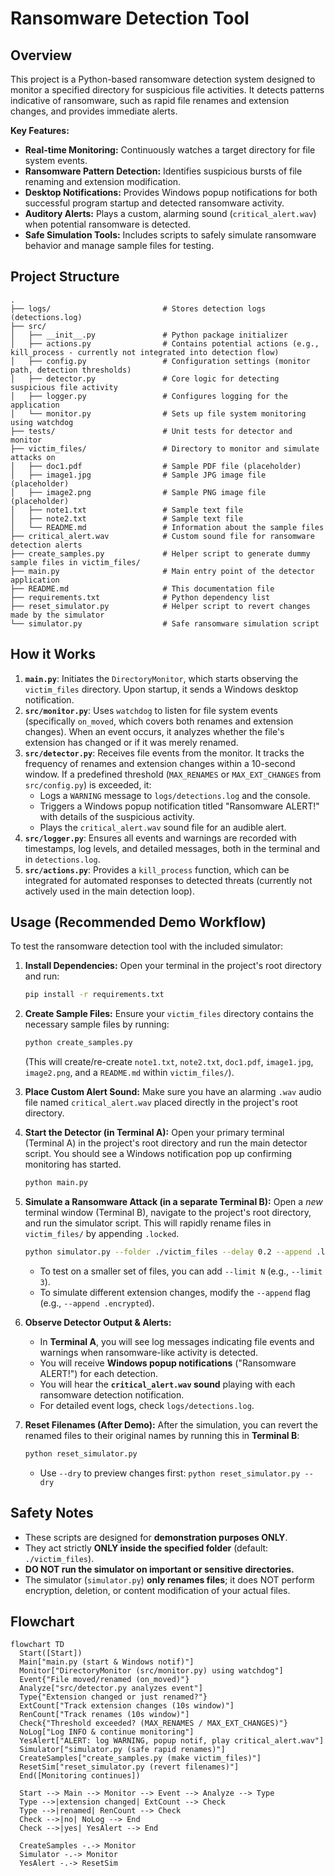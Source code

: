 # Ransomware Detection Tool

## Overview
This project is a Python-based ransomware detection system designed to monitor a specified directory for suspicious file activities. It detects patterns indicative of ransomware, such as rapid file renames and extension changes, and provides immediate alerts.

**Key Features:**
- **Real-time Monitoring:** Continuously watches a target directory for file system events.
- **Ransomware Pattern Detection:** Identifies suspicious bursts of file renaming and extension modification.
- **Desktop Notifications:** Provides Windows popup notifications for both successful program startup and detected ransomware activity.
- **Auditory Alerts:** Plays a custom, alarming sound (`critical_alert.wav`) when potential ransomware is detected.
- **Safe Simulation Tools:** Includes scripts to safely simulate ransomware behavior and manage sample files for testing.

## Project Structure

```
.
├── logs/                         # Stores detection logs (detections.log)
├── src/
│   ├── __init__.py               # Python package initializer
│   ├── actions.py                # Contains potential actions (e.g., kill_process - currently not integrated into detection flow)
│   ├── config.py                 # Configuration settings (monitor path, detection thresholds)
│   ├── detector.py               # Core logic for detecting suspicious file activity
│   ├── logger.py                 # Configures logging for the application
│   └── monitor.py                # Sets up file system monitoring using watchdog
├── tests/                        # Unit tests for detector and monitor
├── victim_files/                 # Directory to monitor and simulate attacks on
│   ├── doc1.pdf                  # Sample PDF file (placeholder)
│   ├── image1.jpg                # Sample JPG image file (placeholder)
│   ├── image2.png                # Sample PNG image file (placeholder)
│   ├── note1.txt                 # Sample text file
│   ├── note2.txt                 # Sample text file
│   └── README.md                 # Information about the sample files
├── critical_alert.wav            # Custom sound file for ransomware detection alerts
├── create_samples.py             # Helper script to generate dummy sample files in victim_files/
├── main.py                       # Main entry point of the detector application
├── README.md                     # This documentation file
├── requirements.txt              # Python dependency list
├── reset_simulator.py            # Helper script to revert changes made by the simulator
└── simulator.py                  # Safe ransomware simulation script
```

## How it Works

1.  **`main.py`**: Initiates the `DirectoryMonitor`, which starts observing the `victim_files` directory. Upon startup, it sends a Windows desktop notification.
2.  **`src/monitor.py`**: Uses `watchdog` to listen for file system events (specifically `on_moved`, which covers both renames and extension changes). When an event occurs, it analyzes whether the file's extension has changed or if it was merely renamed.
3.  **`src/detector.py`**: Receives file events from the monitor. It tracks the frequency of renames and extension changes within a 10-second window. If a predefined threshold (`MAX_RENAMES` or `MAX_EXT_CHANGES` from `src/config.py`) is exceeded, it:
    *   Logs a `WARNING` message to `logs/detections.log` and the console.
    *   Triggers a Windows popup notification titled "Ransomware ALERT!" with details of the suspicious activity.
    *   Plays the `critical_alert.wav` sound file for an audible alert.
4.  **`src/logger.py`**: Ensures all events and warnings are recorded with timestamps, log levels, and detailed messages, both in the terminal and in `detections.log`.
5.  **`src/actions.py`**: Provides a `kill_process` function, which can be integrated for automated responses to detected threats (currently not actively used in the main detection loop).

## Usage (Recommended Demo Workflow)

To test the ransomware detection tool with the included simulator:

1.  **Install Dependencies:**
    Open your terminal in the project's root directory and run:
    ```bash
    pip install -r requirements.txt
    ```

2.  **Create Sample Files:**
    Ensure your `victim_files` directory contains the necessary sample files by running:
    ```bash
    python create_samples.py
    ```
    (This will create/re-create `note1.txt`, `note2.txt`, `doc1.pdf`, `image1.jpg`, `image2.png`, and a `README.md` within `victim_files/`).

3.  **Place Custom Alert Sound:**
    Make sure you have an alarming `.wav` audio file named `critical_alert.wav` placed directly in the project's root directory.

4.  **Start the Detector (in Terminal A):**
    Open your primary terminal (Terminal A) in the project's root directory and run the main detector script. You should see a Windows notification pop up confirming monitoring has started.
    ```bash
    python main.py
    ```

5.  **Simulate a Ransomware Attack (in a separate Terminal B):**
    Open a *new* terminal window (Terminal B), navigate to the project's root directory, and run the simulator script. This will rapidly rename files in `victim_files/` by appending `.locked`.
    ```bash
    python simulator.py --folder ./victim_files --delay 0.2 --append .locked
    ```
    *   To test on a smaller set of files, you can add `--limit N` (e.g., `--limit 3`).
    *   To simulate different extension changes, modify the `--append` flag (e.g., `--append .encrypted`).

6.  **Observe Detector Output & Alerts:**
    *   In **Terminal A**, you will see log messages indicating file events and warnings when ransomware-like activity is detected.
    *   You will receive **Windows popup notifications** ("Ransomware ALERT!") for each detection.
    *   You will hear the **`critical_alert.wav` sound** playing with each ransomware detection notification.
    *   For detailed event logs, check `logs/detections.log`.

7.  **Reset Filenames (After Demo):**
    After the simulation, you can revert the renamed files to their original names by running this in **Terminal B**:
    ```bash
    python reset_simulator.py
    ```
    *   Use `--dry` to preview changes first: `python reset_simulator.py --dry`

## Safety Notes
- These scripts are designed for **demonstration purposes ONLY**.
- They act strictly **ONLY inside the specified folder** (default: `./victim_files`).
- **DO NOT run the simulator on important or sensitive directories.**
- The simulator (`simulator.py`) **only renames files**; it does NOT perform encryption, deletion, or content modification of your actual files. 

## Flowchart


```mermaid
flowchart TD
  Start([Start])
  Main["main.py (start & Windows notif)"]
  Monitor["DirectoryMonitor (src/monitor.py) using watchdog"]
  Event{"File moved/renamed (on_moved)"}
  Analyze["src/detector.py analyzes event"]
  Type{"Extension changed or just renamed?"}
  ExtCount["Track extension changes (10s window)"]
  RenCount["Track renames (10s window)"]
  Check{"Threshold exceeded? (MAX_RENAMES / MAX_EXT_CHANGES)"}
  NoLog["Log INFO & continue monitoring"]
  YesAlert["ALERT: log WARNING, popup notif, play critical_alert.wav"]
  Simulator["simulator.py (safe rapid renames)"]
  CreateSamples["create_samples.py (make victim_files)"]
  ResetSim["reset_simulator.py (revert filenames)"]
  End([Monitoring continues])

  Start --> Main --> Monitor --> Event --> Analyze --> Type
  Type -->|extension changed| ExtCount --> Check
  Type -->|renamed| RenCount --> Check
  Check -->|no| NoLog --> End
  Check -->|yes| YesAlert --> End

  CreateSamples -.-> Monitor
  Simulator -.-> Monitor
  YesAlert -.-> ResetSim
